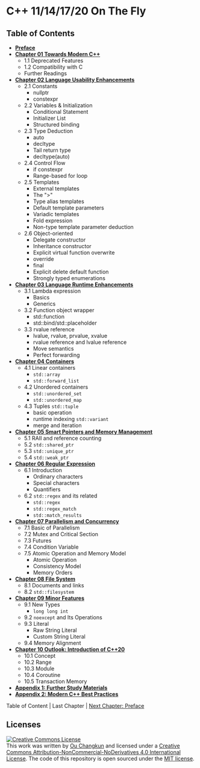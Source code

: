 # C++ 11/14/17/20 On The Fly

## Table of Contents

- [**Preface**](./00-preface.md)
- [**Chapter 01 Towards Modern C++**](./01-intro.md)
    + 1.1 Deprecated Features
    + 1.2 Compatibility with C
    + Further Readings
- [**Chapter 02 Language Usability Enhancements**](./02-usability.md)
    + 2.1 Constants
      - nullptr
      - constexpr
    + 2.2 Variables & Initialization
      - Conditional Statement
      - Initializer List
      - Structured binding
    + 2.3 Type Deduction
      - auto
      - decltype
      - Tail return type
      - decltype(auto)
    + 2.4 Control Flow
      - if constexpr
      - Range-based for loop
    + 2.5 Templates
      - External templates
      - The ">"
      - Type alias templates
      - Default template parameters
      - Variadic templates
      - Fold expression
      - Non-type template parameter deduction
    + 2.6 Object-oriented
      - Delegate constructor
      - Inheritance constructor
      - Explicit virtual function overwrite
      - override
      - final
      - Explicit delete default function
      - Strongly typed enumerations
- [**Chapter 03 Language Runtime Enhancements**](./03-runtime.md)
    + 3.1 Lambda expression
        + Basics
        + Generics
    + 3.2 Function object wrapper
        + std::function
        + std::bind/std::placeholder
    + 3.3 rvalue reference
        + lvalue, rvalue, prvalue, xvalue
        + rvalue reference and lvalue reference
        + Move semantics
        + Perfect forwarding
- [**Chapter 04 Containers**](./04-containers.md)
    + 4.1 Linear containers
        + `std::array`
        + `std::forward_list`
    + 4.2 Unordered containers
        + `std::unordered_set`
        + `std::unordered_map`
    + 4.3 Tuples `std::tuple`
        + basic operation
        + runtime indexing `std::variant`
        + merge and iteration
- [**Chapter 05 Smart Pointers and Memory Management**](./05-pointers.md)
    + 5.1 RAII and reference counting
    + 5.2 `std::shared_ptr`
    + 5.3 `std::unique_ptr`
    + 5.4 `std::weak_ptr`
- [**Chapter 06 Regular Expression**](./06-regex.md)
    + 6.1 Introduction
        + Ordinary characters
        + Special characters
        + Quantifiers
    + 6.2 `std::regex` and its related
        + `std::regex`
        + `std::regex_match`
        + `std::match_results`
- [**Chapter 07 Parallelism and Concurrency**](./07-thread.md)
    + 7.1 Basic of Parallelism
    + 7.2 Mutex and Critical Section
    + 7.3 Futures
    + 7.4 Condition Variable
    + 7.5 Atomic Operation and Memory Model
        + Atomic Operation
        + Consistency Model
        + Memory Orders
- [**Chapter 08 File System**](./08-filesystem.md)
    + 8.1 Documents and links
    + 8.2 `std::filesystem`
- [**Chapter 09 Minor Features**](./09-others.md)
    + 9.1 New Types
        + `long long int`
    + 9.2 `noexcept` and Its Operations
    + 9.3 Literal
        + Raw String Literal
        + Custom String Literal
    + 9.4 Memory Alignment
- [**Chapter 10 Outlook: Introduction of C++20**](./10-cpp20.md)
    + 10.1 Concept
    + 10.2 Range
    + 10.3 Module
    + 10.4 Coroutine
    + 10.5 Transaction Memory
- [**Appendix 1: Further Study Materials**](./appendix1.md)
- [**Appendix 2: Modern C++ Best Practices**](./appendix2.md)

Table of Content | Last Chapter | [Next Chapter: Preface](./00-preface.md)

## Licenses

<a rel="license" href="https://creativecommons.org/licenses/by-nc-nd/4.0/"><img alt="Creative Commons License" style="border-width:0" src="https://i.creativecommons.org/l/by-nc-nd/4.0/88x31.png" /></a><br />This work was written by [Ou Changkun](https://changkun.de) and licensed under a <a rel="license" href="https://creativecommons.org/licenses/by-nc-nd/4.0/">Creative Commons Attribution-NonCommercial-NoDerivatives 4.0 International License</a>. The code of this repository is open sourced under the [MIT license](../../LICENSE).